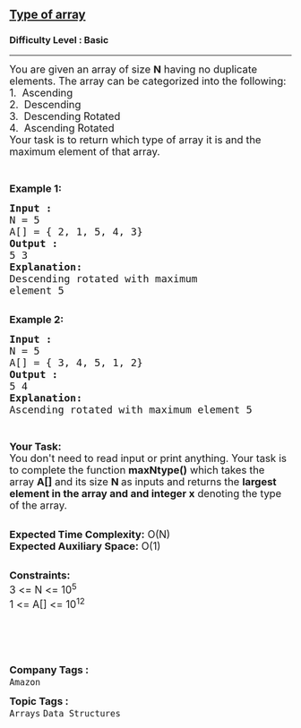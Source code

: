 <h2><a href="https://practice.geeksforgeeks.org/problems/type-of-array4605/1?page=3&difficulty[]=-1&category[]=Arrays&sortBy=submissions">Type of array</a></h2><h3>Difficulty Level : Basic</h3><hr><div class="problems_problem_content__Xm_eO"><p><span style="font-size:18px">You are given an array of size <strong>N</strong> having no duplicate elements. The array can be categorized into the following:<br>
1. &nbsp;Ascending<br>
2. &nbsp;Descending<br>
3. &nbsp;Descending&nbsp;Rotated<br>
4. &nbsp;Ascending Rotated<br>
Your task is to return which type&nbsp;of array it is and&nbsp;the maximum element of that array.</span></p>

<p>&nbsp;</p>

<p><strong><span style="font-size:18px">Example 1:</span></strong></p>

<pre><span style="font-size:18px"><strong>Input :
</strong>N = 5 
A[] = { 2, 1, 5, 4, 3}
<strong>Output :
</strong>5 3
<strong>Explanation:</strong>
Descending rotated with maximum
element 5 </span></pre>

<p><br>
<span style="font-size:18px"><strong>Example 2:</strong></span></p>

<pre><span style="font-size:18px"><strong>Input :
</strong>N = 5
A[] = { 3, 4, 5, 1, 2}
<strong>Output : </strong>
5 4
<strong>Explanation:</strong>
Ascending rotated with maximum element 5 </span></pre>

<p>&nbsp;</p>

<p><span style="font-size:18px"><strong>Your Task:&nbsp;&nbsp;</strong><br>
You don't need to read input or print anything. Your task is to complete the function <strong>maxNtype()</strong>&nbsp;which takes the array <strong>A[]</strong> and its size <strong>N </strong>as inputs and returns the <strong>largest element in the array and and integer x</strong> denoting the type of the array.</span></p>

<p><br>
<span style="font-size:18px"><strong>Expected Time Complexity:</strong> O(N)<br>
<strong>Expected Auxiliary Space:</strong> O(1)</span></p>

<p><br>
<span style="font-size:18px"><strong>Constraints:</strong><br>
3 &lt;= N &lt;= 10<sup>5</sup><br>
1 &lt;= A[] &lt;= 10<sup>12</sup></span><br>
<br>
<br>
&nbsp;</p>

<p>&nbsp;</p>
</div><p><span style=font-size:18px><strong>Company Tags : </strong><br><code>Amazon</code>&nbsp;<br><p><span style=font-size:18px><strong>Topic Tags : </strong><br><code>Arrays</code>&nbsp;<code>Data Structures</code>&nbsp;